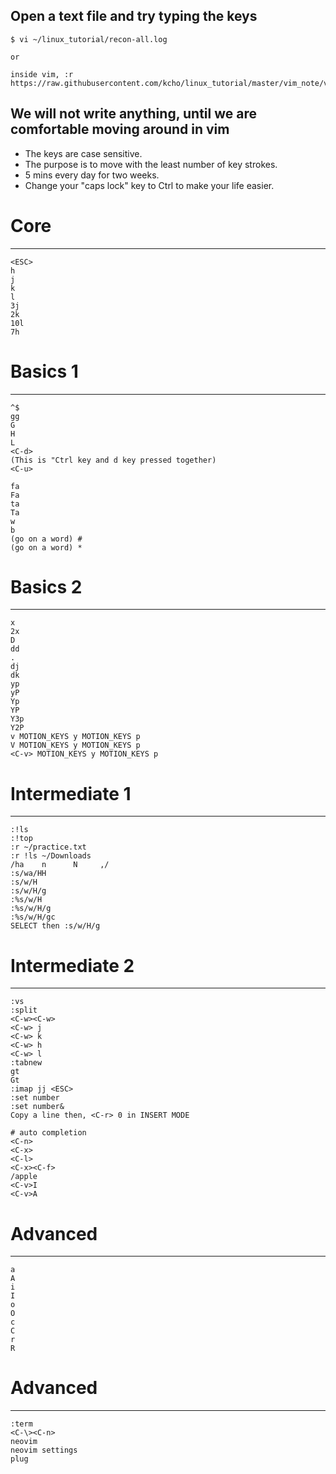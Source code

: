 Open a text file and try typing the keys
----------------------------------------

```
$ vi ~/linux_tutorial/recon-all.log

or

inside vim, :r https://raw.githubusercontent.com/kcho/linux_tutorial/master/vim_note/vim_note.md
```


## We will not write anything, until we are comfortable moving around in vim

- The keys are case sensitive.
- The purpose is to move with the least number of key strokes.
- 5 mins every day for two weeks.
- Change your "caps lock" key to Ctrl to make your life easier.


# Core
---
```
<ESC>
h
j
k
l
3j
2k
10l
7h
```

# Basics 1
---
```
^$
gg
G
H
L
<C-d>
(This is "Ctrl key and d key pressed together)
<C-u>

fa
Fa
ta
Ta
w
b
(go on a word) #
(go on a word) *
```

# Basics 2
---
```
x
2x
D
dd
.
dj
dk
yp
yP
Yp
YP
Y3p
Y2P
v MOTION_KEYS y MOTION_KEYS p
V MOTION_KEYS y MOTION_KEYS p
<C-v> MOTION_KEYS y MOTION_KEYS p
```

# Intermediate 1
---
```
:!ls
:!top
:r ~/practice.txt
:r !ls ~/Downloads
/ha    n      N     ,/
:s/wa/HH
:s/w/H
:s/w/H/g
:%s/w/H
:%s/w/H/g
:%s/w/H/gc
SELECT then :s/w/H/g
```


# Intermediate 2
---
```
:vs
:split
<C-w><C-w>
<C-w> j
<C-w> k
<C-w> h
<C-w> l
:tabnew
gt
Gt
:imap jj <ESC>
:set number
:set number&
Copy a line then, <C-r> 0 in INSERT MODE

# auto completion
<C-n> 
<C-x> 
<C-l>
<C-x><C-f>
/apple
<C-v>I
<C-v>A
```

# Advanced
---
```
a
A
i
I
o
O
c
C
r
R
```


# Advanced
---

```
:term
<C-\><C-n>
neovim
neovim settings
plug
```
